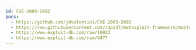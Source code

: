 ```yaml
---
id: CVE-2009-2692
pocs:
  - https://github.com/jdvalentini/CVE-2009-2692
  - https://raw.githubusercontent.com/rapid7/metasploit-framework/master/modules/exploits/linux/local/sock_sendpage.rb
  - https://www.exploit-db.com/raw/19933
  - https://www.exploit-db.com/raw/9477
---
```

